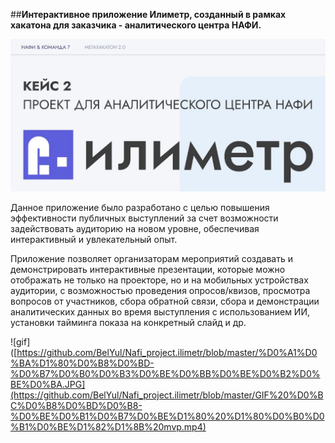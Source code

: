 ##**Интерактивное приложение Илиметр, созданный в рамках хакатона для заказчика - аналитического центра НАФИ.**

![шапка](https://github.com/BelYul/Nafi_project.ilimetr/blob/master/%D0%A1%D0%BA%D1%80%D0%B8%D0%BD-%D0%B7%D0%B0%D0%B3%D0%BE%D0%BB%D0%BE%D0%B2%D0%BE%D0%BA.JPG)

Данное приложение было разработано с целью повышения эффективности публичных выступлений за счет возможности задействовать аудиторию на новом уровне, обеспечивая интерактивный и увлекательный опыт.

Приложение позволяет организаторам мероприятий создавать и демонстрировать интерактивные презентации, которые можно отображать не только на проекторе, но и на мобильных устройствах аудитории, с возможностью проведения опросов/квизов, просмотра вопросов от участников, сбора обратной связи, сбора и демонстрации аналитических данных во время выступления с использованием ИИ, установки тайминга показа на конкретный слайд и др.

![gif]([https://github.com/BelYul/Nafi_project.ilimetr/blob/master/%D0%A1%D0%BA%D1%80%D0%B8%D0%BD-%D0%B7%D0%B0%D0%B3%D0%BE%D0%BB%D0%BE%D0%B2%D0%BE%D0%BA.JPG](https://github.com/BelYul/Nafi_project.ilimetr/blob/master/GIF%20%D0%BC%D0%B8%D0%BD%D0%B8-%D0%BE%D0%B1%D0%B7%D0%BE%D1%80%20%D1%80%D0%B0%D0%B1%D0%BE%D1%82%D1%8B%20mvp.mp4)


